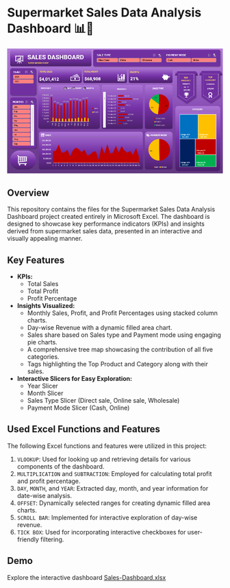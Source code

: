 # Supermarket Sales Data Analysis Dashboard 📊💼
![SM Sales Data Analysis Dashboard](https://github.com/rinkal8/Supermarket-Sales-Data-Analysis-Dashboard/blob/main/Super%20Market%20Sales%20Dashboard.png)
## Overview
This repository contains the files for the Supermarket Sales Data Analysis Dashboard project created entirely in Microsoft Excel. The dashboard is designed to showcase key performance indicators (KPIs) and insights derived from supermarket sales data, presented in an interactive and visually appealing manner.
## Key Features
- **KPIs:**
  - Total Sales
  - Total Profit
  - Profit Percentage
- **Insights Visualized:**
  - Monthly Sales, Profit, and Profit Percentages using stacked column charts.
  - Day-wise Revenue with a dynamic filled area chart.
  - Sales share based on Sales type and Payment mode using engaging pie charts.
  - A comprehensive tree map showcasing the contribution of all five categories.
  - Tags highlighting the Top Product and Category along with their sales.
- **Interactive Slicers for Easy Exploration:**
  - Year Slicer
  - Month Slicer
  - Sales Type Slicer (Direct sale, Online sale, Wholesale)
  - Payment Mode Slicer (Cash, Online)
## Used Excel Functions and Features
The following Excel functions and features were utilized in this project:
1. `VLOOKUP`: Used for looking up and retrieving details for various components of the dashboard.
2. `MULTIPLICATION` and `SUBTRACTION`: Employed for calculating total profit and profit percentage.
3. `DAY`, `MONTH`, and `YEAR`: Extracted day, month, and year information for date-wise analysis.
4. `OFFSET`: Dynamically selected ranges for creating dynamic filled area charts.
5. `SCROLL BAR`: Implemented for interactive exploration of day-wise revenue.
6. `TICK BOX`: Used for incorporating interactive checkboxes for user-friendly filtering.

## Demo

Explore the interactive dashboard [Sales-Dashboard.xlsx](https://github.com/rinkal8/Supermarket-Sales-Data-Analysis-Dashboard/blob/main/Super%20Market%20Sales%20Dashboard.png)
